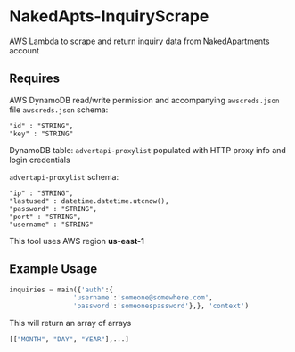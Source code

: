 # NakedApts-InquiryScrape 
AWS Lambda to scrape and return inquiry data from NakedApartments account

## Requires 
AWS DynamoDB read/write permission and accompanying `awscreds.json` file
`awscreds.json` schema:

    "id" : "STRING",
    "key" : "STRING"

DynamoDB table: `advertapi-proxylist` populated with HTTP proxy info and login credentials 

`advertapi-proxylist` schema:
    
    "ip" : "STRING",
    "lastused" : datetime.datetime.utcnow(),
    "password" : "STRING",
    "port" : "STRING",
    "username" : "STRING"
    
This tool uses AWS region **us-east-1** 

## Example Usage 
``` python
inquiries = main({'auth':{
                'username':'someone@somewhere.com',
                'password':'someonespassword'},}, 'context')
```
This will return an array of arrays 
``` python
[["MONTH", "DAY", "YEAR"],...]
```